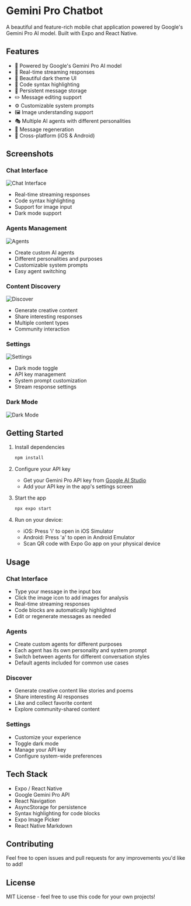 # Gemini Pro Chatbot

A beautiful and feature-rich mobile chat application powered by Google's Gemini Pro AI model. Built with Expo and React Native.

## Features

- 🤖 Powered by Google's Gemini Pro AI model
- 💬 Real-time streaming responses
- 🎨 Beautiful dark theme UI
- 📝 Code syntax highlighting
- 💾 Persistent message storage
- ✏️ Message editing support
- ⚙️ Customizable system prompts
- 🖼️ Image understanding support
- 🎭 Multiple AI agents with different personalities
- 🔄 Message regeneration
- 📱 Cross-platform (iOS & Android)

## Screenshots

### Chat Interface
![Chat Interface](artificial/image.png)
- Real-time streaming responses
- Code syntax highlighting
- Support for image input
- Dark mode support

### Agents Management
![Agents](artificial/agents.png)
- Create custom AI agents
- Different personalities and purposes
- Customizable system prompts
- Easy agent switching

### Content Discovery
![Discover](artificial/discover.png)
- Generate creative content
- Share interesting responses
- Multiple content types
- Community interaction

### Settings
![Settings](artificial/settings.png)
- Dark mode toggle
- API key management
- System prompt customization
- Stream response settings

### Dark Mode
![Dark Mode](artificial/dark.png)



## Getting Started

1. Install dependencies
   ```bash
   npm install
   ```

2. Configure your API key
   - Get your Gemini Pro API key from [Google AI Studio](https://makersuite.google.com/app/apikey)
   - Add your API key in the app's settings screen

3. Start the app
   ```bash
   npx expo start
   ```

4. Run on your device:
   - iOS: Press 'i' to open in iOS Simulator
   - Android: Press 'a' to open in Android Emulator
   - Scan QR code with Expo Go app on your physical device

## Usage

### Chat Interface
- Type your message in the input box
- Click the image icon to add images for analysis
- Real-time streaming responses
- Code blocks are automatically highlighted
- Edit or regenerate messages as needed

### Agents
- Create custom agents for different purposes
- Each agent has its own personality and system prompt
- Switch between agents for different conversation styles
- Default agents included for common use cases

### Discover
- Generate creative content like stories and poems
- Share interesting AI responses
- Like and collect favorite content
- Explore community-shared content

### Settings
- Customize your experience
- Toggle dark mode
- Manage your API key
- Configure system-wide preferences

## Tech Stack

- Expo / React Native
- Google Gemini Pro API
- React Navigation
- AsyncStorage for persistence
- Syntax highlighting for code blocks
- Expo Image Picker
- React Native Markdown

## Contributing

Feel free to open issues and pull requests for any improvements you'd like to add!

## License

MIT License - feel free to use this code for your own projects!
